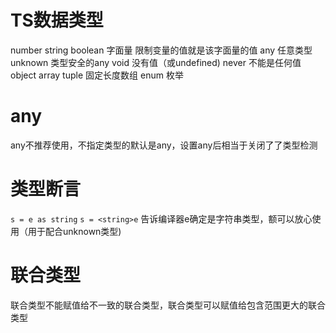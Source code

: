 # TS数据类型
number
string
boolean
字面量  限制变量的值就是该字面量的值
any 任意类型
unknown 类型安全的any
void    没有值（或undefined)
never   不能是任何值
object
array
tuple   固定长度数组
enum    枚举

# any
any不推荐使用，不指定类型的默认是any，设置any后相当于关闭了了类型检测

# 类型断言
`s = e as string`
`s = <string>e`
告诉编译器e确定是字符串类型，额可以放心使用（用于配合unknown类型)

# 联合类型
联合类型不能赋值给不一致的联合类型，联合类型可以赋值给包含范围更大的联合类型